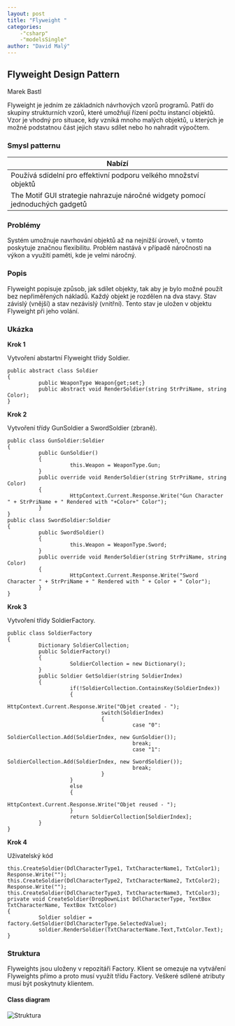 ```yaml
---
layout: post
title: "Flyweight "
categories:
    -"csharp"
    -"modelsSingle"
author: "David Malý"
--- 
```



##  Flyweight Design Pattern


Marek Bastl



Flyweight je jedním ze základních návrhových vzorů programů. Patří do skupiny strukturních vzorů, které umožňují řízení počtu instancí objektů. Vzor je vhodný pro situace, kdy vzniká mnoho malých objektů, u kterých je možné podstatnou část jejich stavu sdílet nebo ho nahradit výpočtem.


### Smysl patternu


| Nabízí |
| --- |
| Používá sdídelní pro effektivní podporu velkého množství objektů |
| The Motif GUI strategie nahrazuje náročné widgety pomocí jednoduchých gadgetů |


### Problémy


Systém umožnuje navrhování objektů až na nejnižší úroveň, v tomto poskytuje značnou flexibilitu. Problém nastává v případě náročnosti na výkon a využití paměti, kde je velmi náročný.


### Popis


Flyweight popisuje způsob, jak sdílet objekty, tak aby je bylo možné použít bez nepřiměřených nákladů. Každý objekt je rozdělen na dva stavy. Stav závislý (vnější) a stav nezávislý (vnitřní). Tento stav je uložen v objektu Flyweight při jeho volání.


### Ukázka
**Krok 1**

Vytvoření abstartní Flyweight třídy Soldier.


```
public abstract class Soldier
{
          public WeaponType Weapon{get;set;}
          public abstract void RenderSoldier(string StrPriName, string Color);
}

```
**Krok 2**

Vytvoření třídy GunSoldier a SwordSoldier (zbraně).


```
public class GunSoldier:Soldier
{
          public GunSoldier()
          {
                    this.Weapon = WeaponType.Gun;
          }
          public override void RenderSoldier(string StrPriName, string Color)
          {
                    HttpContext.Current.Response.Write("Gun Character " + StrPriName + " Rendered with "+Color+" Color");
          }
}
public class SwordSoldier:Soldier
{
          public SwordSoldier()
          {
                    this.Weapon = WeaponType.Sword;
          }
          public override void RenderSoldier(string StrPriName, string Color)
          {
                    HttpContext.Current.Response.Write("Sword Character " + StrPriName + " Rendered with " + Color + " Color");
          }
}

```
**Krok 3**

Vytvoření třídy SoldierFactory.


```
public class SoldierFactory
{
          Dictionary SoldierCollection;
          public SoldierFactory()
          {
                    SoldierCollection = new Dictionary();
          }
          public Soldier GetSoldier(string SoldierIndex)
          {
                    if(!SoldierCollection.ContainsKey(SoldierIndex))
                    {
                              HttpContext.Current.Response.Write("Objet created - ");
                              switch(SoldierIndex)
                              {
                                        case "0":
                                        SoldierCollection.Add(SoldierIndex, new GunSoldier());
                                        break;
                                        case "1":
                                        SoldierCollection.Add(SoldierIndex, new SwordSoldier());
                                        break;
                              }
                    }
                    else
                    {
                              HttpContext.Current.Response.Write("Objet reused - ");
                    }
                    return SoldierCollection[SoldierIndex];
          }
}

```
**Krok 4**

Uživatelský kód


```
this.CreateSoldier(DdlCharacterType1, TxtCharacterName1, TxtColor1);
Response.Write("");
this.CreateSoldier(DdlCharacterType2, TxtCharacterName2, TxtColor2);
Response.Write("");
this.CreateSoldier(DdlCharacterType3, TxtCharacterName3, TxtColor3);
private void CreateSoldier(DropDownList DdlCharacterType, TextBox TxtCharacterName, TextBox TxtColor)
{
          Soldier soldier = factory.GetSoldier(DdlCharacterType.SelectedValue);
          soldier.RenderSoldier(TxtCharacterName.Text,TxtColor.Text);
}

```

### Struktura


Flyweights jsou uloženy v repozitáři Factory. Klient se omezuje na vytváření Flyweights přímo a proto musí využít třídu Factory. Veškeré sdílené atributy musí být poskytnuty klientem.


#### Class diagram
![Struktura](images/Flyweight.png)